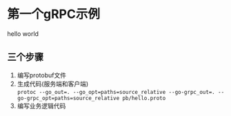 # 第一个gRPC示例

hello world

## 三个步骤
1. 编写protobuf文件
2. 生成代码(服务端和客户端)  
   `protoc --go_out=. --go_opt=paths=source_relative --go-grpc_out=. --go-grpc_opt=paths=source_relative pb/hello.proto `
3. 编写业务逻辑代码